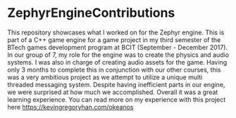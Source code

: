 # ZephyrEngineContributions
This repository showcases what I worked on for the Zephyr engine. This is part of a C++ game engine for a game project in my third semester of the BTech games development program at BCIT (September - December 2017). In our group of 7, my role for the engine was to create the physics and audio systems. I was also in charge of creating audio assets for the game. Having only 3 months to complete this in conjunction with our other courses, this was a very ambitious project as we attempt to utilize a unique multi threaded messaging system. Despite having inefficient parts in our engine, we were surprised at how much we accomplished. Overall it was a great learning experience. You can read more on my experience with this project here https://kevingregoryhan.com/okeanos 
